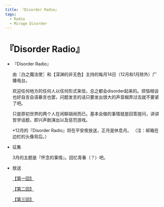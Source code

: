 ```yaml
---
title: 『Disorder Radio』
tags:
  - Radio
  - Mirage Disorder
---
```


# 『Disorder Radio』

- 『Disorder Radio』

   由〖白之魔法使〗和【深渊的非无色】主持的每月14日（12月和1月除外）广播电台。

   欢迎任何地方的任何人以任何形式来信，总之都会disorder起来的。烦恼相谈也好自言自语暴言也罢，问题发言的话只要发出很大的声音糊弄过去就不要紧了吧。

   只是原初世界的两个人在闲聊胡闹而已。基本会做的事情就是回答提问，讲讲哲学话题，即兴声剧演出以及惩罚游戏。

   *12月的『Disorder Radio』将在平安夜放送，正月是休息月。
   （注：邮箱在边栏的头像背后。）



- 征集

     3月的主题是『怀念的事情』。回忆青春（？）吧。


- 放送

    [【第一回】](https://luciasnote.space/_posts/2020-12-24-Disorder-Radio-1/)
    
    
    [【第二回】](https://luciasnote.space/_posts/2021-02-14-Disorder-Radio-2/)


    [【第三回】](https://luciasnote.space/_posts/2021-03-14-Disorder-Radio-3/)
    

